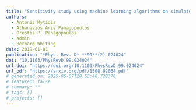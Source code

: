 ```yaml
---
title: "Sensitivity study using machine learning algorithms on simulated r-mode gravitational wave signals from newborn neutron stars"
authors:
  - Antonis Mytidis
  - Athanasios Aris Panagopoulos
  - Orestis P. Panagopoulos
  - admin
  - Bernard Whiting
date: 2019-01-01
publication: "*Phys. Rev. D* **99**(2) 024024"
doi: "10.1103/PhysRevD.99.024024"
url_doi: "https://doi.org/10.1103/PhysRevD.99.024024"
url_pdf: "https://arxiv.org/pdf/1508.02064.pdf"
# generated_on: 2025-06-07T20:53:46.728376
# featured: false
# summary: ""
# tags: []
# projects: []
---
```

